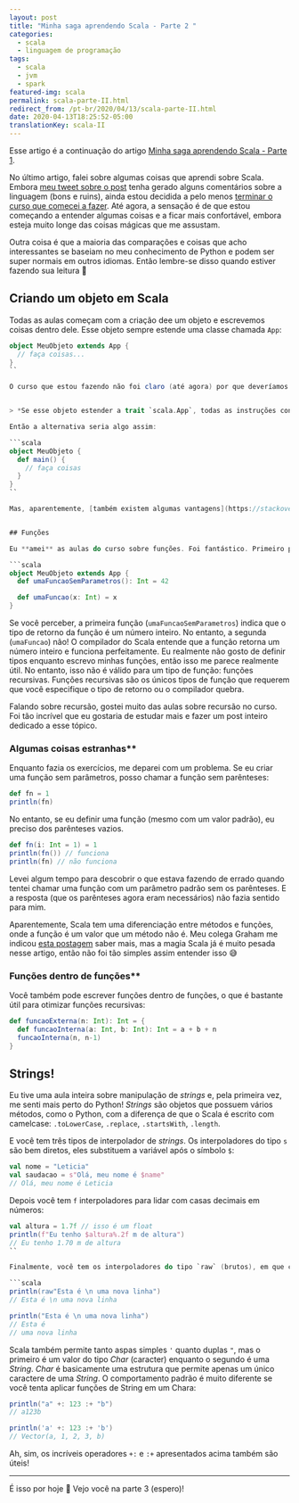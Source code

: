 ```yaml
---
layout: post
title: "Minha saga aprendendo Scala - Parte 2 "
categories:
  - scala
  - linguagem de programação
tags:
  - scala
  - jvm
  - spark
featured-img: scala
permalink: scala-parte-II.html
redirect_from: /pt-br/2020/04/13/scala-parte-II.html
date: 2020-04-13T18:25:52-05:00
translationKey: scala-II
---
```


Esse artigo é a continuação do artigo [Minha saga aprendendo Scala - Parte 1](https://leportella.com/pt-br/2020/04/01/scala-parte-I.html). 

No último artigo, falei sobre algumas coisas que aprendi sobre Scala. Embora [meu tweet sobre o post](https://twitter.com/leleportella/status/1237322864514281472) tenha gerado alguns comentários sobre a linguagem (bons e ruins), ainda estou decidida a pelo menos [terminar o curso que comecei a fazer](https://www.udemy.com/course/rock-the-jvm-scala-for-beginners/). Até agora, a sensação é de que estou começando a entender algumas coisas e a ficar mais confortável, embora esteja muito longe das coisas mágicas que me assustam.

Outra coisa é que a maioria das comparações e coisas que acho interessantes se baseiam no meu conhecimento de Python e podem ser super normais em outros idiomas. Então lembre-se disso quando estiver fazendo sua leitura 🙂 


## Criando um objeto em Scala

Todas as aulas começam com a criação dee um objeto e escrevemos coisas dentro dele. Esse objeto sempre estende uma classe chamada `App`:


```scala
object MeuObjeto extends App {
  // faça coisas...
}
``

O curso que estou fazendo não foi claro (até agora) por que deveríamos fazer coisas dentro desse objeto ou por que usar um objeto em vez de uma classe. [O tutorial oficial de Scala diz o seguinte](https://www.scala-lang.org/documentation/your-first-lines-of-scala.html):


> *Se esse objeto estender a trait `scala.App`, todas as instruções contidas dentro dessee objeto serão executadas; caso contrário, você precisará adicionar um método `main` que atuará como ponto de entrada do seu programa.*

Então a alternativa seria algo assim:

```scala
object MeuObjeto {
  def main() {
    // faça coisas
  }
}
``

Mas, aparentemente, [também existem algumas vantagens](https://stackoverflow.com/a/11667791/3538098) de usar o `extends App` em vez do método `main`.


## Funções 

Eu **amei** as aulas do curso sobre funções. Foi fantástico. Primeiro porque as funções são definidas de maneira muito simples:

```scala
object MeuObjeto extends App {
  def umaFuncaoSemParametros(): Int = 42

  def umaFuncao(x: Int) = x
}
```

Se você perceber, a primeira função (`umaFuncaoSemParametros`) indica que o tipo de retorno da função é um número inteiro. No entanto, a segunda (`umaFuncao`) não! O compilador do Scala entende que a função retorna um número inteiro e funciona perfeitamente. Eu realmente não gosto de definir tipos enquanto escrevo minhas funções, então isso me parece realmente útil. No entanto, isso não é válido para um tipo de função: funções recursivas. Funções recursivas são os únicos tipos de função que requerem que você especifique o tipo de retorno ou o compilador quebra. 

Falando sobre recursão, gostei muito das aulas sobre recursão no curso. Foi tão incrível que eu gostaria de estudar mais e fazer um post inteiro dedicado a esse tópico.

###  Algumas coisas estranhas**

Enquanto fazia os exercícios, me deparei com um problema. Se eu criar uma função sem parâmetros, posso chamar a função sem parênteses:


```scala
def fn = 1
println(fn)
```

No entanto, se eu definir uma função (mesmo com um valor padrão), eu preciso dos parênteses vazios.

```scala
def fn(i: Int = 1) = 1
println(fn()) // funciona
println(fn) // não funciona
```

Levei algum tempo para descobrir o que estava fazendo de errado quando tentei chamar uma função com um parâmetro padrão sem os parênteses. E a resposta (que os parênteses agora eram necessários) não fazia sentido para mim.

Aparentemente, Scala tem uma diferenciação entre métodos e funções, onde a função é um valor que um método não é. Meu colega Graham me indicou [esta postagem](https://tpolecat.github.io/2014/06/09/methods-functions.html) saber mais, mas a magia Scala já é muito pesada nesse artigo, então não foi tão simples assim entender isso 😅


### Funções dentro de funções**

Você também pode escrever funções dentro de funções, o que é bastante útil para otimizar funções recursivas:

```scala
def funcaoExterna(n: Int): Int = {
  def funcaoInterna(a: Int, b: Int): Int = a + b + n
  funcaoInterna(n, n-1)
}
```


## Strings!

Eu tive uma aula inteira sobre manipulação de *strings* e, pela primeira vez, me senti mais perto do Python! *Strings* são objetos que possuem vários métodos, como o Python, com a diferença de que o Scala é escrito com camelcase: `.toLowerCase`, `.replace`, `.startsWith`, `.length`. 

E você tem três tipos de interpolador de *strings*. Os interpoladores do tipo `s` são bem diretos, eles substituem a variável após o símbolo `$`:

```scala
val nome = "Leticia"
val saudacao = s"Olá, meu nome é $name"
// Olá, meu nome é Leticia
```

Depois você tem `f` interpoladores para lidar com casas decimais em números:

```scala
val altura = 1.7f // isso é um float
println(f"Eu tenho $altura%.2f m de altura")
// Eu tenho 1.70 m de altura
``

Finalmente, você tem os interpoladores do tipo `raw` (brutos), em que caracteres especiais, como o `\n` que indica uma nova linha, não serão interpretados, mas sim interpretados como os caracteres normais `\` e `n` em sequência:

```scala
println(raw"Esta é \n uma nova linha")
// Esta é \n uma nova linha

println("Esta é \n uma nova linha")
// Esta é
// uma nova linha
```
Scala também permite tanto aspas simples `'` quanto duplas `"`, mas o primeiro é um valor do tipo *Char* (caracter) enquanto o segundo é uma *String*. *Char* é basicamente uma estrutura que permite apenas um único caractere de uma *String*. O comportamento padrão é muito diferente se você tenta aplicar funções de String em um Chara:


```scala
println("a" +: 123 :+ "b")
// a123b

println('a' +: 123 :+ 'b')
// Vector(a, 1, 2, 3, b)
```

Ah, sim, os incríveis operadores `+:` e  `:+` apresentados acima também são úteis!

----------

É isso por hoje 🙂 Vejo você na parte 3 (espero)! 

